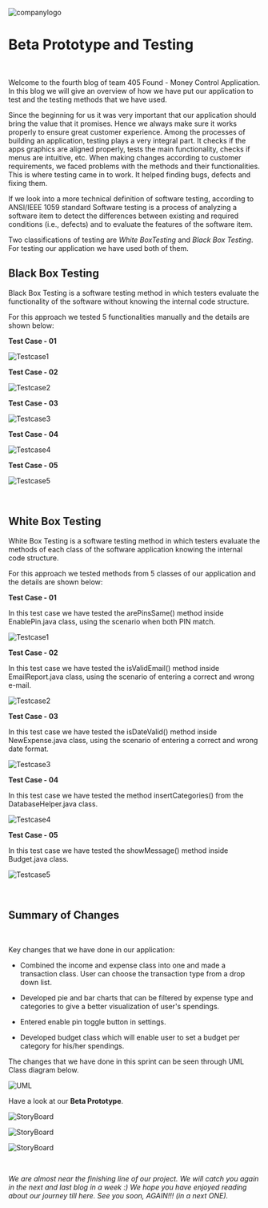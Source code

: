 ![companylogo]({{site.baseurl}}/images/405logo.png)
   
# Beta Prototype and Testing

<br>

<p class="justify"/>

Welcome to the fourth blog of team 405 Found - Money Control Application. In this blog we will give an overview of how we have put our application to test and the testing methods that we have used.
<br>

<p class="justify"/>

Since the beginning for us it was very important that our application should bring the value that it promises. Hence we always make sure it works properly to ensure great customer experience. Among the processes of building an application, testing plays a very integral part. It checks if the apps graphics are aligned properly, tests the main functionality, checks if menus are intuitive, etc. When making changes according to customer requirements, we faced problems with the methods and their functionalities. This is where testing came in to work. It helped finding bugs, defects and fixing them.
<br>

<p class="justify"/>


If we look into a more technical definition of software testing, according to ANSI/IEEE 1059 standard Software testing is a process of analyzing a software item to detect the differences between existing and required conditions (i.e., defects) and to evaluate the features of the software item.
<br>

<p class="justify"/>

Two classifications of testing are *White BoxTesting* and *Black Box Testing*. For testing our application we have used both of them.
<br>

<p class="justify"/>


## Black Box Testing

Black Box Testing is a software testing method in which testers evaluate the functionality of the software without knowing the internal code structure.

For this approach we tested 5 functionalities manually and the details are shown below:

**Test Case - 01**

![Testcase1]({{site.baseurl}}/images/TC1.JPG)


**Test Case - 02**

![Testcase2]({{site.baseurl}}/images/TC2.JPG)


**Test Case - 03**

![Testcase3]({{site.baseurl}}/images/TC3.JPG)


**Test Case - 04**

![Testcase4]({{site.baseurl}}/images/TC4.JPG)


**Test Case - 05**

![Testcase5]({{site.baseurl}}/images/TC5.JPG)


<br>

<p class="justify"/>


## White Box Testing

White Box Testing is a software testing method in which testers evaluate the methods of each class of the software application knowing the internal code structure.

For this approach we tested methods from 5 classes of our application and the details are shown below:

**Test Case - 01**

In this test case we have tested the arePinsSame() method inside EnablePin.java class, using the scenario when both PIN match.


![Testcase1]({{site.baseurl}}/images/JunitTestEnablePin1.JPG)


**Test Case - 02**

In this test case we have tested the isValidEmail() method inside EmailReport.java class, using the scenario of entering a correct and wrong e-mail.


![Testcase2]({{site.baseurl}}/images/JunitTestEmailReport1.JPG)


**Test Case - 03**

In this test case we have tested the isDateValid() method inside NewExpense.java class, using the scenario of entering a correct and wrong date format.


![Testcase3]({{site.baseurl}}/images/JunitTestDateFormat1.JPG)


**Test Case - 04**

In this test case we have tested the method insertCategories() from the DatabaseHelper.java class.


![Testcase4]({{site.baseurl}}/images/JunitTestDatabaseHelp1.JPG)


**Test Case - 05**

In this test case we have tested the showMessage() method inside Budget.java class.


![Testcase5]({{site.baseurl}}/images/JunitTestBudgetShowMessage1.JPG)


<br>

<p class="justify"/>

## Summary of Changes

<br>

<p class="justify"/>

Key changes that we have done in our application:

- Combined the income and expense class into one and made a transaction class. User can choose the transaction type from a drop down list.

-  Developed pie and bar charts that can be filtered by expense type and categories to give a better visualization of user's spendings.

- Entered enable pin toggle button in settings.

- Developed budget class which will enable user to set a budget per category for his/her spendings.

The changes that we have done in this sprint can be seen through UML Class diagram below.

![UML]({{site.baseurl}}/images/UML_BetaPrototype.png)

Have a look at our **Beta Prototype**.

![StoryBoard]({{site.baseurl}}/images/StoryBoard44.JPG)


![StoryBoard]({{site.baseurl}}/images/StoryBoard55.JPG)


![StoryBoard]({{site.baseurl}}/images/StoryBoard66.JPG)


<br>

<p class="justify"/>

*We are almost near the finishing line of our project. We will catch you again in the next and last blog in a week :) 
We hope you have enjoyed reading about our journey till here. See you soon, AGAIN!!! (in a next ONE).*
 
<br>

<p class="justify"/>
